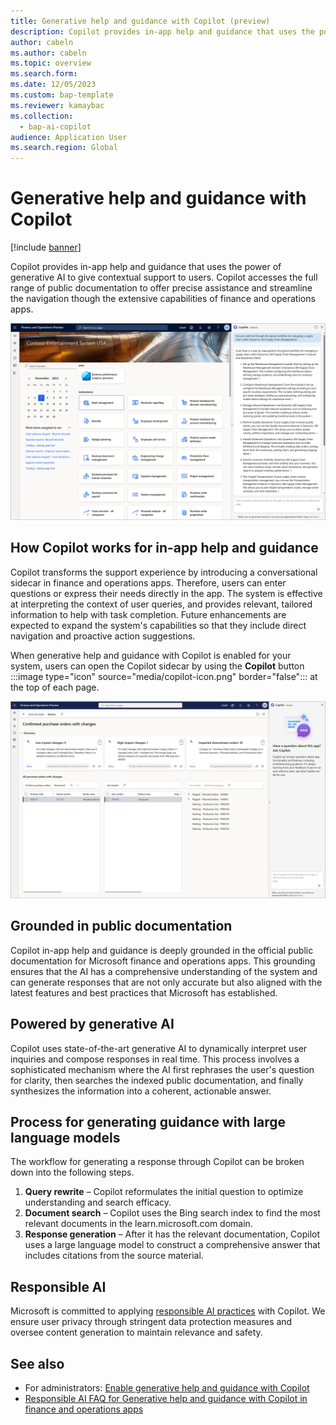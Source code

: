 ```yaml
---
title: Generative help and guidance with Copilot (preview)
description: Copilot provides in-app help and guidance that uses the power of generative AI to give contextual support to users. Learn about this feature, and how it works.
author: cabeln
ms.author: cabeln
ms.topic: overview
ms.search.form:
ms.date: 12/05/2023
ms.custom: bap-template
ms.reviewer: kamaybac
ms.collection:
  - bap-ai-copilot
audience: Application User
ms.search.region: Global
---
```


# Generative help and guidance with Copilot

[!include [banner](../includes/banner.md)]

Copilot provides in-app help and guidance that uses the power of generative AI to give contextual support to users. Copilot accesses the full range of public documentation to offer precise assistance and streamline the navigation though the extensive capabilities of finance and operations apps.

[<img src="media/copilot-homepage-explain-worflow.png" alt="Screenshot of the Copilot help pane in the user experience." title="Screenshot of the Copilot help pane in the user experience" width="720" />](media/copilot-homepage-explain-worflow.png#lightbox)

## How Copilot works for in-app help and guidance

Copilot transforms the support experience by introducing a conversational sidecar in finance and operations apps. Therefore, users can enter questions or express their needs directly in the app. The system is effective at interpreting the context of user queries, and provides relevant, tailored information to help with task completion. Future enhancements are expected to expand the system's capabilities so that they include direct navigation and proactive action suggestions.

When generative help and guidance with Copilot is enabled for your system, users can open the Copilot sidecar by using the **Copilot** button :::image type="icon" source="media/copilot-icon.png" border="false"::: at the top of each page.

[<img src="../copilot/media/copilot-help-welcome.png" alt="Copilot help pane in the user experience." title="Copilot help pane in the user experience" width="720" />](../copilot/media/copilot-help-welcome.png#lightbox)

## Grounded in public documentation

Copilot in-app help and guidance is deeply grounded in the official public documentation for Microsoft finance and operations apps. This grounding ensures that the AI has a comprehensive understanding of the system and can generate responses that are not only accurate but also aligned with the latest features and best practices that Microsoft has established.

## Powered by generative AI

Copilot uses state-of-the-art generative AI to dynamically interpret user inquiries and compose responses in real time. This process involves a sophisticated mechanism where the AI first rephrases the user's question for clarity, then searches the indexed public documentation, and finally synthesizes the information into a coherent, actionable answer.

## Process for generating guidance with large language models

The workflow for generating a response through Copilot can be broken down into the following steps.

1. **Query rewrite** – Copilot reformulates the initial question to optimize understanding and search efficacy.
1. **Document search** – Copilot uses the Bing search index to find the most relevant documents in the learn.microsoft.com domain.
1. **Response generation** – After it has the relevant documentation, Copilot uses a large language model to construct a comprehensive answer that includes citations from the source material.

## Responsible AI

Microsoft is committed to applying [responsible AI practices](../../dev-itpro/responsible-ai/responsible-ai-overview.md) with Copilot. We ensure user privacy through stringent data protection measures and oversee content generation to maintain relevance and safety.

## See also

- For administrators: [Enable generative help and guidance with Copilot](../../dev-itpro/copilot/enable-copliot-generative-help.md)
- [Responsible AI FAQ for Generative help and guidance with Copilot in finance and operations apps](faq-copilot-generative-help.md)
